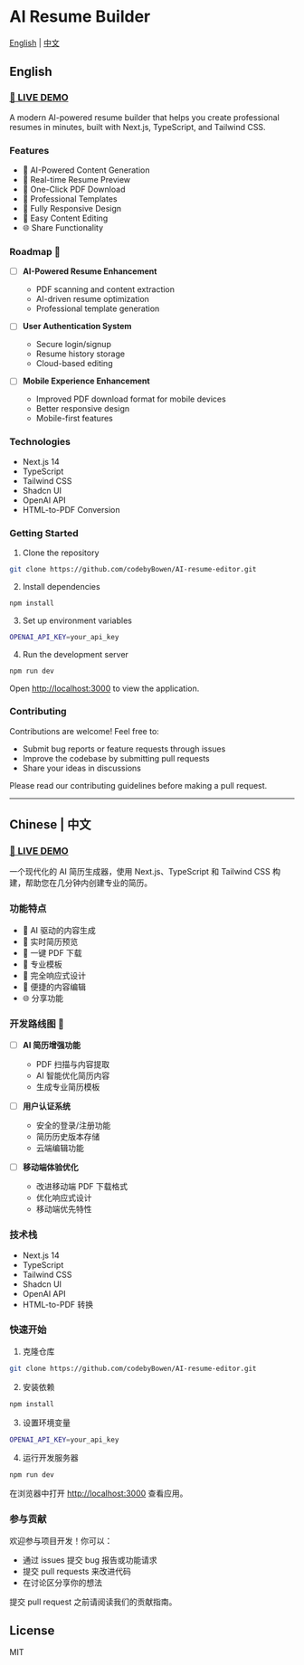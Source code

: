 # AI Resume Builder

[English](#english) | [中文](#chinese)

## English

### [🔗 LIVE DEMO](https://bowvee-resume.netlify.app/)
A modern AI-powered resume builder that helps you create professional resumes in minutes, built with Next.js, TypeScript, and Tailwind CSS.

### Features

- 🤖 AI-Powered Content Generation
- 📝 Real-time Resume Preview
- 💾 One-Click PDF Download
- 🎨 Professional Templates
- 📱 Fully Responsive Design
- 🔄 Easy Content Editing
- 🌐 Share Functionality

### Roadmap 🚀

- [ ] **AI-Powered Resume Enhancement**
  - PDF scanning and content extraction
  - AI-driven resume optimization
  - Professional template generation

- [ ] **User Authentication System**
  - Secure login/signup
  - Resume history storage
  - Cloud-based editing

- [ ] **Mobile Experience Enhancement**
  - Improved PDF download format for mobile devices
  - Better responsive design
  - Mobile-first features

### Technologies

- Next.js 14
- TypeScript
- Tailwind CSS
- Shadcn UI
- OpenAI API
- HTML-to-PDF Conversion

### Getting Started

1. Clone the repository
```bash
git clone https://github.com/codebyBowen/AI-resume-editor.git
```

2. Install dependencies
```bash
npm install
```

3. Set up environment variables
```bash
OPENAI_API_KEY=your_api_key
```

4. Run the development server
```bash
npm run dev
```

Open [http://localhost:3000](http://localhost:3000) to view the application.

### Contributing

Contributions are welcome! Feel free to:
- Submit bug reports or feature requests through issues
- Improve the codebase by submitting pull requests
- Share your ideas in discussions

Please read our contributing guidelines before making a pull request.

---

## Chinese | 中文

### [🔗 LIVE DEMO](https://bowvee-resume.netlify.app/)
一个现代化的 AI 简历生成器，使用 Next.js、TypeScript 和 Tailwind CSS 构建，帮助您在几分钟内创建专业的简历。

### 功能特点

- 🤖 AI 驱动的内容生成
- 📝 实时简历预览
- 💾 一键 PDF 下载
- 🎨 专业模板
- 📱 完全响应式设计
- 🔄 便捷的内容编辑
- 🌐 分享功能

### 开发路线图 🚀

- [ ] **AI 简历增强功能**
  - PDF 扫描与内容提取
  - AI 智能优化简历内容
  - 生成专业简历模板

- [ ] **用户认证系统**
  - 安全的登录/注册功能
  - 简历历史版本存储
  - 云端编辑功能

- [ ] **移动端体验优化**
  - 改进移动端 PDF 下载格式
  - 优化响应式设计
  - 移动端优先特性

### 技术栈

- Next.js 14
- TypeScript
- Tailwind CSS
- Shadcn UI
- OpenAI API
- HTML-to-PDF 转换

### 快速开始

1. 克隆仓库
```bash
git clone https://github.com/codebyBowen/AI-resume-editor.git
```

2. 安装依赖
```bash
npm install
```

3. 设置环境变量
```bash
OPENAI_API_KEY=your_api_key
```

4. 运行开发服务器
```bash
npm run dev
```

在浏览器中打开 [http://localhost:3000](http://localhost:3000) 查看应用。

### 参与贡献

欢迎参与项目开发！你可以：
- 通过 issues 提交 bug 报告或功能请求
- 提交 pull requests 来改进代码
- 在讨论区分享你的想法

提交 pull request 之前请阅读我们的贡献指南。

## License

MIT
